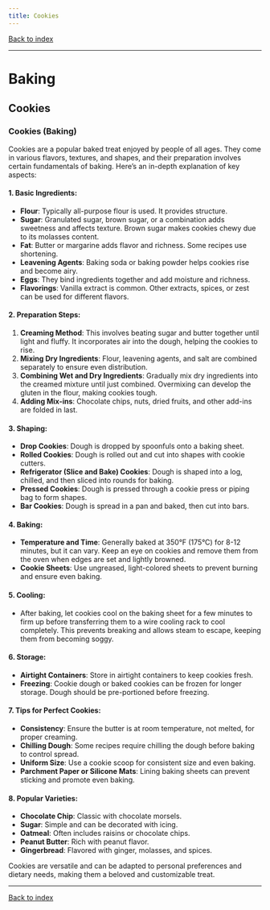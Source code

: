 ```yaml
---
title: Cookies
---
```


[Back to index](index.html)

---
# Baking
## Cookies

### Cookies (Baking)

Cookies are a popular baked treat enjoyed by people of all ages. They come in various flavors, textures, and shapes, and their preparation involves certain fundamentals of baking. Here’s an in-depth explanation of key aspects:

#### 1. Basic Ingredients:
- **Flour**: Typically all-purpose flour is used. It provides structure.
- **Sugar**: Granulated sugar, brown sugar, or a combination adds sweetness and affects texture. Brown sugar makes cookies chewy due to its molasses content.
- **Fat**: Butter or margarine adds flavor and richness. Some recipes use shortening.
- **Leavening Agents**: Baking soda or baking powder helps cookies rise and become airy.
- **Eggs**: They bind ingredients together and add moisture and richness.
- **Flavorings**: Vanilla extract is common. Other extracts, spices, or zest can be used for different flavors.

#### 2. Preparation Steps:
1. **Creaming Method**: This involves beating sugar and butter together until light and fluffy. It incorporates air into the dough, helping the cookies to rise.
2. **Mixing Dry Ingredients**: Flour, leavening agents, and salt are combined separately to ensure even distribution.
3. **Combining Wet and Dry Ingredients**: Gradually mix dry ingredients into the creamed mixture until just combined. Overmixing can develop the gluten in the flour, making cookies tough.
4. **Adding Mix-ins**: Chocolate chips, nuts, dried fruits, and other add-ins are folded in last.

#### 3. Shaping:
- **Drop Cookies**: Dough is dropped by spoonfuls onto a baking sheet.
- **Rolled Cookies**: Dough is rolled out and cut into shapes with cookie cutters.
- **Refrigerator (Slice and Bake) Cookies**: Dough is shaped into a log, chilled, and then sliced into rounds for baking.
- **Pressed Cookies**: Dough is pressed through a cookie press or piping bag to form shapes.
- **Bar Cookies**: Dough is spread in a pan and baked, then cut into bars.

#### 4. Baking:
- **Temperature and Time**: Generally baked at 350°F (175°C) for 8-12 minutes, but it can vary. Keep an eye on cookies and remove them from the oven when edges are set and lightly browned.
- **Cookie Sheets**: Use ungreased, light-colored sheets to prevent burning and ensure even baking.

#### 5. Cooling:
- After baking, let cookies cool on the baking sheet for a few minutes to firm up before transferring them to a wire cooling rack to cool completely. This prevents breaking and allows steam to escape, keeping them from becoming soggy.

#### 6. Storage:
- **Airtight Containers**: Store in airtight containers to keep cookies fresh.
- **Freezing**: Cookie dough or baked cookies can be frozen for longer storage. Dough should be pre-portioned before freezing.

#### 7. Tips for Perfect Cookies:
- **Consistency**: Ensure the butter is at room temperature, not melted, for proper creaming.
- **Chilling Dough**: Some recipes require chilling the dough before baking to control spread.
- **Uniform Size**: Use a cookie scoop for consistent size and even baking.
- **Parchment Paper or Silicone Mats**: Lining baking sheets can prevent sticking and promote even baking.

#### 8. Popular Varieties:
- **Chocolate Chip**: Classic with chocolate morsels.
- **Sugar**: Simple and can be decorated with icing.
- **Oatmeal**: Often includes raisins or chocolate chips.
- **Peanut Butter**: Rich with peanut flavor.
- **Gingerbread**: Flavored with ginger, molasses, and spices.

Cookies are versatile and can be adapted to personal preferences and dietary needs, making them a beloved and customizable treat.

---
[Back to index](index.html)
